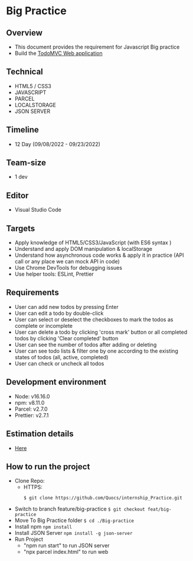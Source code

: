 # Big Practice

## Overview

-   This document provides the requirement for Javascript Big practice
-   Build the [TodoMVC Web application](https://todomvc.com/examples/react/#/)

## Technical

-   HTML5 / CSS3
-   JAVASCRIPT
-   PARCEL
-   LOCALSTORAGE
-   JSON SERVER

## Timeline

-   12 Day (09/08/2022 - 09/23/2022)

## Team-size

-   1 dev

## Editor

-   Visual Studio Code

## Targets

-   Apply knowledge of HTML5/CSS3/JavaScript (with ES6 syntax )
-   Understand and apply DOM manipulation & localStorage
-   Understand how asynchronous code works & apply it in practice (API call or any place we can mock API in code)
-   Use Chrome DevTools for debugging issues
-   Use helper tools: ESLint, Prettier

## Requirements

-   User can add new todos by pressing Enter
-   User can edit a todo by double-click
-   User can select or deselect the checkboxes to mark the todos as complete or incomplete
-   User can delete a todo by clicking 'cross mark' button or all completed todos by clicking 'Clear completed' button
-   User can see the number of todos after adding or deleting
-   User can see todo lists & filter one by one according to the existing states of todos (all, active, completed)
-   User can check or uncheck all todos

## Development environment

-   Node: v16.16.0
-   npm: v8.11.0
-   Parcel: v2.7.0
-   Prettier: v2.7.1

## Estimation details

-   [Here](https://docs.google.com/document/d/1RRXo4uTTMMn2L32HTMmyaj8FoVtvBUt6tM3lDp-SybA/edit#heading=h.wpo9uvo0ojfm)

## How to run the project
-   Clone Repo:
    -   HTTPS:
        ```
        $ git clone https://github.com/Quocs/internship_Practice.git
        ```
-   Switch to branch feature/big-practice
        ```
        $ git checkout feat/big-practice
        ```
-   Move To Big Practice folder
        ```
         $ cd ./Big-practice
        ```
-   Install npm
        ```
        npm install
        ```
-   Install JSON Server
        ```
        npm install -g json-server
        ```
-   Run Project
    - "npm run start" to run JSON server
    - "npx parcel index.html" to run web